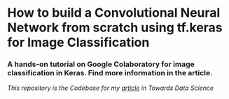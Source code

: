 # How to build a Convolutional Neural Network from scratch using tf.keras for Image Classification
### A hands-on tutorial on Google Colaboratory for image classification in Keras. Find more information in the article.

*This repository is the Codebase for my [article](https://towardsdatascience.com/how-to-build-a-convolutional-neural-network-from-scratch-using-tf-keras-for-image-classification-ee4482de8453) in Towards Data Science*
